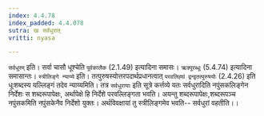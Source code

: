 ```yaml
---
index: 4.4.78
index_padded: 4.4.078
sutra: खः सर्वधुरात्
vritti: nyasa

---
```

`सर्वधुरम्` इति। सर्वा चासौ धूश्चेति `पूर्वकालैक` (2.1.49) इत्यादिना समासः। `ऋक्पूरब्धूः` (5.4.74) इत्यादिना समासान्तः।
`स्त्रीलिङ्गे न्याय्ये` इति। तत्पुरुषस्योत्तरपदार्थप्रधानत्वात् `परवलिह्घं द्वन्द्वतत्पुरुषयोः` (2.4.26) इति धूःशब्दस्य यल्लिङ्गं तदेव न्याय्यमिति। तत्र `सर्वधुरायाः` इति सूत्रे कर्त्तव्ये यतः सर्वधुरादिति नपुंसकलिङ्गेन निर्देशः स शब्दरूपापेक्षः, अर्थापेक्षे हि निर्देशे परवल्लिङ्गता भवति। अयन्तु शब्दरूपापेक्षः,शब्दरूपञ्च नपुंसकमिति नपुंसकेनैव निर्देशो युक्तः। अर्थविवक्षायां तु स्त्रीलिङ्गमेव भवति-- सर्वधुरां वहतीति।।
